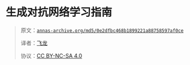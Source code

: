 # 生成对抗网络学习指南

> 原文：[`annas-archive.org/md5/0e2dfbc468b1899221a88758597af0ce`](https://annas-archive.org/md5/0e2dfbc468b1899221a88758597af0ce)
> 
> 译者：[飞龙](https://github.com/wizardforcel)
> 
> 协议：[CC BY-NC-SA 4.0](http://creativecommons.org/licenses/by-nc-sa/4.0/)